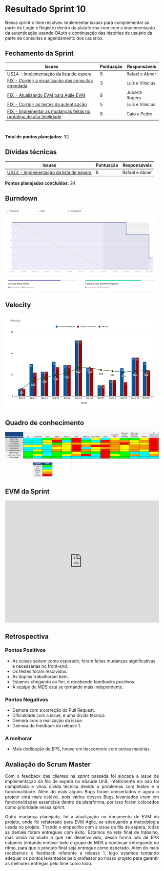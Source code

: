 # Resultado Sprint 10

<p style="align-item: justify;">
    Nessa <i>sprint</i> o time resolveu implementar <i>issues</i> para complementar as parte de Login e Registro dentro da plataforma com com a implementação da autenticação usando OAuth e continuação das histórias de usuário da parte de consultas e agendamento dos usuários.
</p>

## Fechamento da Sprint

| Issues | Pontuação | Responsáveis |
| ------ | ------ | --------|
| <a href="https://github.com/fga-eps-mds/2020.1-eSaudeUnB-Wiki/issues/98">US14 - Implementação da lista de espera</a> | 8 | Rafael e Abner |
| <a href="https://github.com/fga-eps-mds/2020.1-eSaudeUnB-Wiki/issues/100">FIX - Corrigir a visualização das consultas agendada</a> | 3 | Luís e Vinicius |
| <a href="https://github.com/fga-eps-mds/2020.1-eSaudeUnB-Wiki/issues/103">FIX - Atualizando EVM para Agile EVM </a> | 8 | Joberth Rogers |
| <a href="https://github.com/fga-eps-mds/2020.1-eSaudeUnB-Wiki/issues/95">FIX - Corrigir os testes da autenticação</a> | 5 | Luís e Vinicius |
| <a href="https://github.com/fga-eps-mds/2020.1-eSaudeUnB-Wiki/issues/101">FIX - Implementar as mudanças feitas no protótipo de alta fidelidade</a> | 8 | Caio e Pedro |

</br>

**Total de pontos planejados:** 32
</br>

## Dívidas técnicas

| Issues | Pontuação | Responsáveis |
| ------ | ------ | --------|
| <a href="https://github.com/fga-eps-mds/2020.1-eSaudeUnB-Wiki/issues/98">US14 - Implementação da lista de espera</a> | 8 | Rafael e Abner |

**Pontos planejados concluídos:** 24
</br>

## Burndown

[ ![Burnout Sprint 11](./img/burndown_sprint11.png) ](./img/burndown_sprint11.png)

## Velocity

[ ![Velocity Sprint 10](./img/velocity_sprint11.png) ](./img/velocity_sprint11.png)

## Quadro de conhecimento

[ ![Quadro Sprint 11](./img/quadro_conhecimento_sprint11.png) ](./img/quadro_conhecimento_sprint11.png)

## EVM da Sprint

<iframe style="width: 100%; height: 400px;" seamless frameborder="0" scrolling="no" src="https://docs.google.com/spreadsheets/d/e/2PACX-1vTKacsqu4_Id3fiivyQCnw7btXFrMPZ5HP8UL2cBn4Y-f7acPC6JadEeH8GHFUDzA/pubchart?oid=1654714464&amp;format=interactive"></iframe>

## Retrospectiva

### Pontos Positivos

- As coisas saíram como esperado, foram feitas mudanças significativas e necessárias no front-end.
- Os testes foram resolvidos.
- As duplas trabalharam bem.
- Estamos chegando ao fim, e recebendo feedbacks positivos.
- A equipe de MDS está se tornando mais independente.

### Pontos Negativos

- Demora com a correção do Pull Request.
- Dificuldade com a issue, e uma dívida técnica.
- Demora com a realização da issue.
- Demora do feedback da release 1.

### A melhorar

-  Mais dedicação de EPS, houve um descontrole com outras matérias.

## Avaliação do Scrum Master

<p style="text-align: justify;">
    Com o feedback das clientes na <i>sprint</i> passada foi alocada a <i>issue</i> de implementação da fila de espera no eSaude UnB, infelizmente ela não foi completada e virou dívida técnica devido a problemas com testes e a funcionalidade. Além do mais alguns Bugs foram consertados e agora o projeto está mais estável, pois vários desses Bugs levantados eram em funcionalidades essenciais dentro da plataforma, por isso foram colocados como prioridade nessa <i>sprint</i>.
</p>

<p style="text-align: justify;">
    Outra mudança planejada, foi a atualização no documento de EVM do projeto, onde foi refatorado para EVM Agile, se adequando a metodologia usada no projeto. Tirando o empecilho com a <i>issue</i>  da fila de espera, todas as demais foram entregues com êxito. Estamos na reta final de trabalho, mas ainda há muito o que ser desenvolvido, dessa forma nós de EPS estamos tentando motivar todo o grupo de MDS a continuar entregando no ritmo, para que o produto final seja entregue como esperado. Além do mais recebemos o feedback referente a release 1, logo estamos tentando adequar os pontos levantados pelo professor ao nosso projeto para garantir as melhores entregas pelo time como todo.
</p>
